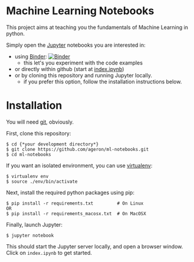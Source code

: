 Machine Learning Notebooks
==========================

This project aims at teaching you the fundamentals of Machine Learning in
python. 

Simply open the [Jupyter](http://jupyter.org/) notebooks you are interested in:

* using [Binder](http://mybinder.org/): [![Binder](http://mybinder.org/badge.svg)](http://mybinder.org/repo/ageron/ml-notebooks)
    * this let's you experiment with the code examples
* or directly within github (start at [index.ipynb](https://github.com/ageron/ml-notebooks/blob/master/index.ipynb))
* or by cloning this repository and running Jupyter locally.
    * if you prefer this option, follow the installation instructions below.

# Installation

You will need [git](https://git-scm.com/), obviously.

First, clone this repository:

    $ cd {*your development directory*}
    $ git clone https://github.com/ageron/ml-notebooks.git
    $ cd ml-notebooks

If you want an isolated environment, you can use [virtualenv](https://virtualenv.readthedocs.org/en/latest/):

    $ virtualenv env
    $ source ./env/bin/activate

Next, install the required python packages using pip:

    $ pip install -r requirements.txt         # On Linux
    OR
    $ pip install -r requirements_macosx.txt  # On MacOSX

Finally, launch Jupyter:

    $ jupyter notebook

This should start the Jupyter server locally, and open a browser window. Click on `index.ipynb` to get started.

